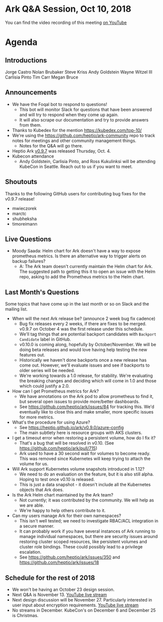 # Ark Q&A Session, Oct 10, 2018

You can find the video recording of this meeting [on YouTube](https://www.youtube.com/watch?v=l8XRmtohJBM)

# Agenda

## Introductions

Jorge Castro
Nolan Brubaker
Steve Kriss 
Andy Goldstein
Wayne Witzel III
Carlisia Pinto
Tim Carr
Megan Bruce

## Announcements

* We have the Foqal bot to respond to questions!
  - This bot will monitor Slack for questions that have been answered and will try to respond when they come up again.
  - It will also scrape our documentation and try to provide answers from them.
* Thanks to Kubedex for the mention https://kubedex.com/top-10/
* We're using the https://github.com/heptio/ark-community repo to track notes for meetings and other community management things.
  - Notes for the Q&A will go there.
* Heptio Ark [v0.9.7](https://github.com/heptio/ark/releases/tag/v0.9.7) was released Thursday, Oct. 4.
* Kubecon attendance
   - Andy Goldstein, Carlisia Pinto, and Ross Kukulinksi will be attending KubeCon in Seattle. Reach out to us if you want to meet. 

## Shoutouts

Thanks to the following GitHub users for contributing bug fixes for the v0.9.7 release!

* mwieczorek
* marctc
* shubheksha
* timoreimann

## Live Questions

* Moody Saada: Helm chart for Ark doesn't have a way to expose prometheus metrics. Is there an alternative way to trigger alerts on backup failures?
  - A: The Ark team doesn't currently maintain the Helm chart for Ark. The suggested path to getting this it to open an issue with the Helm repo, asking to add the Prometheus metrics to the Helm chart.


## Last Month's Questions

Some topics that have come up in the last month or so on Slack and the mailing list.

* When will the next Ark release be? (announce 2 week bug fix cadence)
  - Bug fix releases every 2 weeks, if there are fixes to be merged. v0.9.7 on October 4 was the first release under this schedule.
  - We'll tag things that are potential backport candidates with `Backport Candidate` label in GitHub.
  - v0.10.0 is coming along, hopefully by October/November. We will be doing beta releases and would love having help testing the new features out.
  - Historically we haven't done backports once a new release has come out. However, we'll evaluate issues and see if backports to older series will be needed.
  - We're working towards a 1.0 release, for stability. We're evaluating the breaking changes and deciding which will come in 1.0 and those which could justify a 2.0.
* How can I get Prometheus metrics for Ark?
  - We have annotations on the Ark pod to allow prometheus to find it, but several open issues to provide more/better dashboards.
  - See https://github.com/heptio/ark/issues/84 for tracking this. We'd eventually like to close this and make smaller, more specific issues for more metrics.
* What's the procedure for using Azure?
  - See https://heptio.github.io/ark/v0.9.0/azure-config
  - The main subtlety here is resource groups with AKS clusters.
* I get a timeout error when restoring a persistent volume, how do I fix it?
  - That's a bug that will be resolved in v0.10. (See https://github.com/heptio/ark/pull/715)
  - Ark used to have a 30 second wait for volumes to become ready. This was removed since Kubernetes will keep trying to attach the volume for us.
* Will Ark support Kubernetes volume snapshots introduced in 1.12?
  - We need to do an evaluation on the feature, but it is also still alpha. Hoping to test once v0.10 is released.
  - This is just a data snapshot - it doesn't include all the Kubernetes objects that Ark does.
* Is the Ark Helm chart maintained by the Ark team?
  - Not currently; it was contributed by the community. We will help as we are able.
  - We're happy to help others contribute to it.
* Can my users manage Ark for their own namespaces?
  - This isn't well tested; we need to investigate RBAC/ACL integration in a secure manner.
  - It can probably work if you have several instances of Ark running to manage individual namespaces, but there are security issues around restoring cluster scoped resources, like persistent volumes and cluster role bindings. These could possibly lead to a privilege escalation.
  - See https://github.com/heptio/ark/issues/350 and https://github.com/heptio/ark/issues/18
 
## Schedule for the rest of 2018

* We won't be having an October 23 design session.
* Next Q&A is November 13. [YouTube live stream](https://www.youtube.com/watch?v=nVoEJv_ZIiM)
* Next design discussion will be November 27. Particularly interested in user input about encryption requirements. [YouTube live stream](https://www.youtube.com/watch?v=Ml5lN4cV1Yk)
* No streams in December. KubeCon's on December 6 and December 25 is Christmas.
